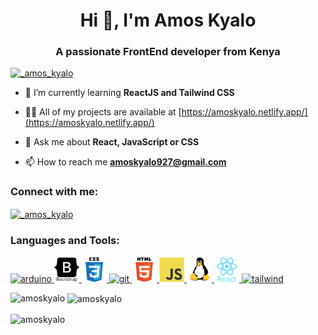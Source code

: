 <h1 align="center">Hi 👋, I'm Amos Kyalo</h1>
<h3 align="center">A passionate FrontEnd developer from Kenya</h3>

<p align="left"> <a href="https://twitter.com/_amos_kyalo" target="blank"><img src="https://img.shields.io/twitter/follow/_amos_kyalo?logo=twitter&style=for-the-badge" alt="_amos_kyalo" /></a> </p>

- 🌱 I’m currently learning **ReactJS and Tailwind CSS**

- 👨‍💻 All of my projects are available at [https://amoskyalo.netlify.app/](https://amoskyalo.netlify.app/)

- 💬 Ask me about **React, JavaScript or CSS**

- 📫 How to reach me **amoskyalo927@gmail.com**

<h3 align="left">Connect with me:</h3>
<p align="left">
<a href="https://twitter.com/_amos_kyalo" target="blank"><img align="center" src="https://raw.githubusercontent.com/rahuldkjain/github-profile-readme-generator/master/src/images/icons/Social/twitter.svg" alt="_amos_kyalo" height="30" width="40" /></a>
</p>

<h3 align="left" display="flex" gap="2rem">Languages and Tools:</h3>
<p align="left"> <a href="https://www.arduino.cc/" target="_blank" rel="noreferrer"> <img src="https://cdn.worldvectorlogo.com/logos/arduino-1.svg" alt="arduino" width="40" height="40"/> </a> <a href="https://getbootstrap.com" target="_blank" rel="noreferrer"> <img src="https://raw.githubusercontent.com/devicons/devicon/master/icons/bootstrap/bootstrap-plain-wordmark.svg" alt="bootstrap" width="40" height="40"/> </a> <a href="https://www.w3schools.com/css/" target="_blank" rel="noreferrer"> <img src="https://raw.githubusercontent.com/devicons/devicon/master/icons/css3/css3-original-wordmark.svg" alt="css3" width="40" height="40"/> </a> <a href="https://git-scm.com/" target="_blank" rel="noreferrer"> <img src="https://www.vectorlogo.zone/logos/git-scm/git-scm-icon.svg" alt="git" width="40" height="40"/> </a> <a href="https://www.w3.org/html/" target="_blank" rel="noreferrer"> <img src="https://raw.githubusercontent.com/devicons/devicon/master/icons/html5/html5-original-wordmark.svg" alt="html5" width="40" height="40"/> </a> <a href="https://developer.mozilla.org/en-US/docs/Web/JavaScript" target="_blank" rel="noreferrer"> <img src="https://raw.githubusercontent.com/devicons/devicon/master/icons/javascript/javascript-original.svg" alt="javascript" width="40" height="40"/> </a> <a href="https://www.linux.org/" target="_blank" rel="noreferrer"> <img src="https://raw.githubusercontent.com/devicons/devicon/master/icons/linux/linux-original.svg" alt="linux" width="40" height="40"/> </a> <a href="https://reactjs.org/" target="_blank" rel="noreferrer"> <img src="https://raw.githubusercontent.com/devicons/devicon/master/icons/react/react-original-wordmark.svg" alt="react" width="40" height="40"/> </a> <a href="https://tailwindcss.com/" target="_blank" rel="noreferrer"> <img src="https://www.vectorlogo.zone/logos/tailwindcss/tailwindcss-icon.svg" alt="tailwind" width="40" height="40"/> </a> </p>

<p><img align="left" src="https://github-readme-stats.vercel.app/api/top-langs?username=amoskyalo&show_icons=true&locale=en&layout=compact" alt="amoskyalo" /></p>

<p>&nbsp;<img align="center" src="https://github-readme-stats.vercel.app/api?username=amoskyalo&show_icons=true&locale=en" alt="amoskyalo" /></p>

<p><img align="center" src="https://github-readme-streak-stats.herokuapp.com/?user=amoskyalo&" alt="amoskyalo" /></p>
